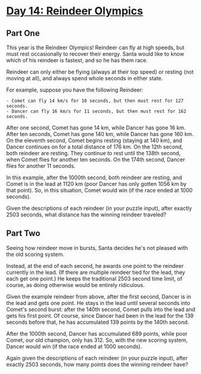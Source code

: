 [Day 14: Reindeer Olympics](http://adventofcode.com/day/14)
==========================

Part One
--------

This year is the Reindeer Olympics! Reindeer can fly at high speeds, but must rest occasionally to recover their energy. Santa would like to know which of his reindeer is fastest, and so he has them race.

Reindeer can only either be flying (always at their top speed) or resting (not moving at all), and always spend whole seconds in either state.

For example, suppose you have the following Reindeer:

    - Comet can fly 14 km/s for 10 seconds, but then must rest for 127 seconds.
    - Dancer can fly 16 km/s for 11 seconds, but then must rest for 162 seconds.

After one second, Comet has gone 14 km, while Dancer has gone 16 km. After ten seconds, Comet has gone 140 km, while Dancer has gone 160 km. On the eleventh second, Comet begins resting (staying at 140 km), and Dancer continues on for a total distance of 176 km. On the 12th second, both reindeer are resting. They continue to rest until the 138th second, when Comet flies for another ten seconds. On the 174th second, Dancer flies for another 11 seconds.

In this example, after the 1000th second, both reindeer are resting, and Comet is in the lead at 1120 km (poor Dancer has only gotten 1056 km by that point). So, in this situation, Comet would win (if the race ended at 1000 seconds).

Given the descriptions of each reindeer (in your puzzle input), after exactly 2503 seconds, what distance has the winning reindeer traveled?

Part Two
--------

Seeing how reindeer move in bursts, Santa decides he's not pleased with the old scoring system.

Instead, at the end of each second, he awards one point to the reindeer currently in the lead. (If there are multiple reindeer tied for the lead, they each get one point.) He keeps the traditional 2503 second time limit, of course, as doing otherwise would be entirely ridiculous.

Given the example reindeer from above, after the first second, Dancer is in the lead and gets one point. He stays in the lead until several seconds into Comet's second burst: after the 140th second, Comet pulls into the lead and gets his first point. Of course, since Dancer had been in the lead for the 139 seconds before that, he has accumulated 139 points by the 140th second.

After the 1000th second, Dancer has accumulated 689 points, while poor Comet, our old champion, only has 312. So, with the new scoring system, Dancer would win (if the race ended at 1000 seconds).

Again given the descriptions of each reindeer (in your puzzle input), after exactly 2503 seconds, how many points does the winning reindeer have?


